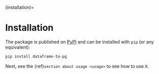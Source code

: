 (installation)=

# Installation

The package is published on [PyPI](https://pypi.org/project/dataframe-to-pg/) and can be installed with `pip` (or any equivalent):

```bash
pip install dataframe-to-pg
```

Next, see the {ref}`section about usage <usage>` to see how to use it.
